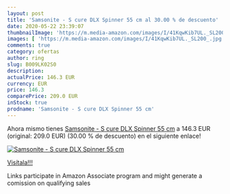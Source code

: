 ```yaml
---
layout: post
title: 'Samsonite - S cure DLX Spinner 55 cm al 30.00 % de descuento'
date: 2020-05-22 23:39:07
thumbnailImage: 'https://m.media-amazon.com/images/I/41KqwKib7UL._SL200_.jpg'
images: [ 'https://m.media-amazon.com/images/I/41KqwKib7UL._SL200_.jpg' ]
comments: true
category: ofertas
author: ring
slug: B009LK02S0
description:
actualPrice: 146.3 EUR
currency: EUR
price: 146.3
comparePrice: 209.0 EUR
inStock: true
prodname: 'Samsonite - S cure DLX Spinner 55 cm'
---
```


Ahora mismo tienes [Samsonite - S cure DLX Spinner 55 cm](https://www.amazon.fr/dp/B009LK02S0/?tag=tolees0d-21) a 146.3 EUR (original: 209.0 EUR) (30.00 %  de descuento) en el siguiente enlace!

[![Samsonite - S cure DLX Spinner 55 cm](https://m.media-amazon.com/images/I/41KqwKib7UL._SL200_.jpg)](https://www.amazon.fr/dp/B009LK02S0/?tag=tolees0d-21)

[Visítala!!!](https://www.amazon.fr/dp/B009LK02S0/?tag=tolees0d-21)

Links participate in Amazon Associate program and might generate a comission on qualifying sales
